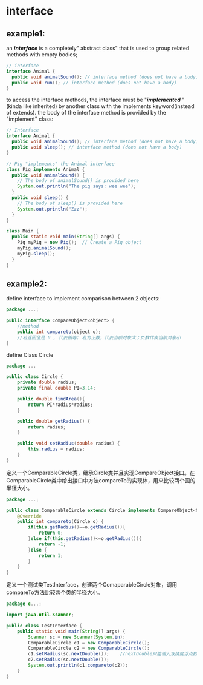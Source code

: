 # interface
## example1:  
an ***interface*** is a completely" abstract class" that is used to group related methods with empty bodies;
```java
// interface
interface Animal {
  public void animalSound(); // interface method (does not have a body)
  public void run(); // interface method (does not have a body)
}
```
to access the interface methods, the interface must be "***implemented*** " (kinda like inherited) by another class with the implements keyword(instead of extends). the body of the interface method is provided by the "implement" class:
```java
// Interface
interface Animal {
  public void animalSound(); // interface method (does not have a body)
  public void sleep(); // interface method (does not have a body)
}

// Pig "implements" the Animal interface
class Pig implements Animal {
  public void animalSound() {
    // The body of animalSound() is provided here
    System.out.println("The pig says: wee wee");
  }
  public void sleep() {
    // The body of sleep() is provided here
    System.out.println("Zzz");
  }
}

class Main {
  public static void main(String[] args) {
    Pig myPig = new Pig();  // Create a Pig object
    myPig.animalSound();
    myPig.sleep();
  }
}
```

## example2:  
define interface to implement comparison between 2 objects:
```java
package ...;

public interface CompareObject<object> {
    //method
    public int compareto(object o);
    //若返回值是 0 , 代表相等; 若为正数，代表当前对象大；负数代表当前对象小
}
```
define Class Circle 
```java
package ...

public class Circle {
    private double radius;
    private final double PI=3.14;

    public double findArea(){
        return PI*radius*radius;
    }

    public double getRadius() {
        return radius;
    }

    public void setRadius(double radius) {
        this.radius = radius;
    }
}
```

定义一个ComparableCircle类，继承Circle类并且实现CompareObject接口。在ComparableCircle类中给出接口中方法compareTo的实现体，用来比较两个圆的半径大小。
```java
package ...;

public class ComparableCircle extends Circle implements CompareObject<Circle> {
    @Override
    public int compareto(Circle o) {
        if(this.getRadius()==o.getRadius()){
            return 0;
        }else if(this.getRadius()<=o.getRadius()){
            return -1;
        }else {
            return 1;
        }
    }
}
```
定义一个测试类TestInterface，创建两个ComaparableCircle对象，调用compareTo方法比较两个类的半径大小。
```java
package c...;

import java.util.Scanner;

public class TestInterface {
    public static void main(String[] args) {
        Scanner sc = new Scanner(System.in);
        ComparableCircle c1 = new ComparableCircle();
        ComparableCircle c2 = new ComparableCircle();
        c1.setRadius(sc.nextDouble());    //nextDouble只能输入双精度浮点数
        c2.setRadius(sc.nextDouble());
        System.out.println(c1.compareto(c2));
    }
}
```

